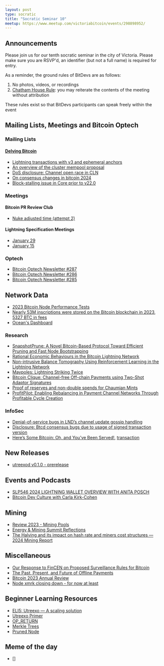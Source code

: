 ```yaml
---
layout: post
type: socratic
title: "Socratic Seminar 10"
meetup: https://www.meetup.com/victoriabitcoin/events/298898952/
---
```

## Announcements
Please join us for our tenth socratic seminar in the city of Victoria. Please make sure you are RSVP'd, an identifier (but not a full name) is required for entry.

As a reminder, the ground rules of BitDevs are as follows:
1. No photos, videos, or recordings
2. [Chatham House Rule](https://en.wikipedia.org/wiki/Chatham_House_Rule): you may reiterate the contents of the meeting without attribution

These rules exist so that BitDevs participants can speak freely within the event
## Mailing Lists, Meetings and Bitcoin Optech

### Mailing Lists

#### [Delving Bitcoin](https://delvingbitcoin.org/)
- [Lightning transactions with v3 and ephemeral anchors](https://delvingbitcoin.org/t/lightning-transactions-with-v3-and-ephemeral-anchors/418)
- [An overview of the cluster mempool proposal](https://delvingbitcoin.org/t/an-overview-of-the-cluster-mempool-proposal/393)
- [DoS disclosure: Channel open race in CLN](https://delvingbitcoin.org/t/dos-disclosure-channel-open-race-in-cln/385)
- [On consensus changes in bitcoin 2024](https://delvingbitcoin.org/t/on-consensus-changes-in-bitcoin-2024/334)
- [Block-stalling issue in Core prior to v22.0](https://delvingbitcoin.org/t/block-stalling-issue-in-core-prior-to-v22-0/499)

### Meetings

#### Bitcoin PR Review Club
- [Nuke adjusted time (attempt 2)](https://bitcoincore.reviews/28956)

#### Lightning Specification Meetings
- [January 29](https://github.com/lightning/bolts/issues/1129)
- [January 15](https://github.com/lightning/bolts/issues/1127)

### Optech
- [Bitcoin Optech Newsletter #287](https://bitcoinops.org/en/newsletters/2024/01/31/)
- [Bitcoin Optech Newsletter #286](https://bitcoinops.org/en/newsletters/2024/01/24/)
- [Bitcoin Optech Newsletter #285](https://bitcoinops.org/en/newsletters/2024/01/17/)

## Network Data
- [2023 Bitcoin Node Performance Tests](https://blog.lopp.net/2023-bitcoin-node-performance-tests/)
- [Nearly 53M inscriptions were stored on the Bitcoin blockchain in 2023](https://twitter.com/lopp/status/1741895581553852652), [5327 BTC in fees](https://twitter.com/lopp/status/1741901171147599945)
- [Ocean's Dashboard](https://ocean.xyz/dashboard)

### Research
- [SnapshotPrune: A Novel Bitcoin-Based Protocol Toward Efficient Pruning and Fast Node Bootstrapping](https://www.sciopen.com/article/10.26599/TST.2023.9010014)
- [Rational Economic Behaviours in the Bitcoin Lightning Network](https://arxiv.org/abs/2312.16496)
- [Non-intrusive Balance Tomography Using Reinforcement Learning in the Lightning Network](https://dl.acm.org/doi/abs/10.1145/3639366)
- [Maypoles: Lightning Striking Twice](https://eprint.iacr.org/2023/1964)
- [Bitcoin Clique: Channel-free Off-chain Payments using Two-Shot Adaptor Signatures](https://eprint.iacr.org/2024/025)
- [Proof of reserves and non-double spends for Chaumian Mints](https://arxiv.org/abs/2306.12783)
- [ProfitPilot: Enabling Rebalancing in Payment Channel Networks Through Profitable Cycle Creation](https://ieeexplore.ieee.org/abstract/document/10418531)

### InfoSec
- [Denial-of-service bugs in LND’s channel update gossip handling](https://delvingbitcoin.org/t/denial-of-service-bugs-in-lnds-channel-update-gossip-handling/314)
- [Disclosure: Btcd consensus bugs due to usage of signed transaction version](https://delvingbitcoin.org/t/disclosure-btcd-consensus-bugs-due-to-usage-of-signed-transaction-version/455)
- [Here’s Some Bitcoin: Oh, and You’ve Been Served!](https://krebsonsecurity.com/2024/01/heres-some-bitcoin-oh-and-youve-been-served/), [transaction](https://mempool.space/tx/3f6d743409afbfd1da359ed94c1a70dab01791f1c21a7aa7de5c6b0843e6df78)

## New Releases
- [utreexod v0.1.0 - prerelease](https://github.com/utreexo/utreexod/releases/tag/v0.1.0)

## Events and Podcasts
- [SLP546 2024 LIGHTNING WALLET OVERVIEW WITH ANITA POSCH](https://stephanlivera.com/episode/546/)
- [Bitcoin Dev Culture with Carla Kirk-Cohen](https://www.whatbitcoindid.com/podcast/bitcoin-dev-culture)

## Mining
- [Review 2023 - Mining Pools](https://nicosmid.substack.com/p/review-2023-mining-pools)
- [Energy & Mining Summit Reflections](https://tftc.io/energy-mining-summit-bitcoin/)
- [The Halving and its impact on hash rate and miners cost structures — 2024 Mining Report](https://coinshares.com/research/2024-mining-report)

## Miscellaneous
- [Our Response to FinCEN on Proposed Surveillance Rules for Bitcoin](https://tftc.io/fincen-surveillance-rules-bitcoin/)
- [The Past, Present, and Future of Offline Payments](https://medium.com/breez-technology/the-past-present-and-future-of-offline-payments-1ddb46054e11)
- [Bitcoin 2023 Annual Review](https://blog.lopp.net/bitcoin-2023-annual-review/)
- [Node xmrk closing down - for now at least](https://stacker.news/items/414232)

## Beginner Learning Resources
- [ELI5: Utreexo — A scaling solution](https://medium.com/@kcalvinalvinn/eli5-utreexo-a-scaling-solution-9531aee3d7ba)
- [Utreexo Primer](https://docs.google.com/presentation/d/1NM0u6l4ajB4ij8rb7rwriNg-P3VvDXfYP0IaV6Lctj8/edit#slide=id.p1)
- [OP_RETURN](https://en.bitcoin.it/wiki/OP_RETURN)
- [Merkle Trees](https://www.bitpanda.com/academy/en/lessons/everything-you-need-to-know-about-merkle-trees/)
- [Pruned Node](https://thebitcoinmanual.com/behind-btc/nodes/pruned-node/)

## Meme of the day
- []